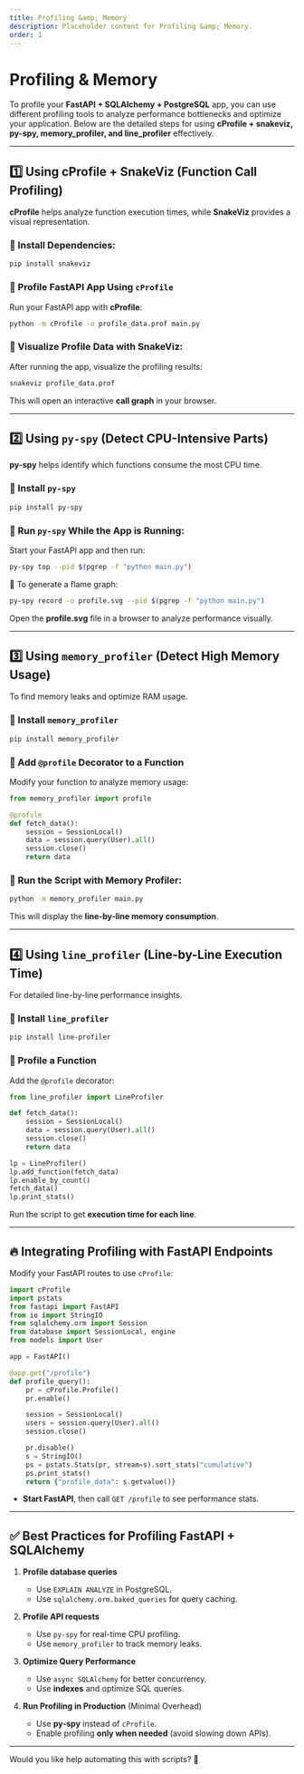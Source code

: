 ```yaml
---
title: Profiling &amp; Memory
description: Placeholder content for Profiling &amp; Memory.
order: 1
---
```


# Profiling &amp; Memory

To profile your **FastAPI + SQLAlchemy + PostgreSQL** app, you can use different profiling tools to analyze performance bottlenecks and optimize your application. Below are the detailed steps for using **cProfile + snakeviz, py-spy, memory_profiler, and line_profiler** effectively.

---

## 1️⃣ **Using cProfile + SnakeViz (Function Call Profiling)**
**cProfile** helps analyze function execution times, while **SnakeViz** provides a visual representation.

### 🔹 Install Dependencies:
```sh
pip install snakeviz
```

### 🔹 Profile FastAPI App Using `cProfile`
Run your FastAPI app with **cProfile**:
```sh
python -m cProfile -o profile_data.prof main.py
```

### 🔹 Visualize Profile Data with SnakeViz:
After running the app, visualize the profiling results:
```sh
snakeviz profile_data.prof
```
This will open an interactive **call graph** in your browser.

---

## 2️⃣ **Using `py-spy` (Detect CPU-Intensive Parts)**
**py-spy** helps identify which functions consume the most CPU time.

### 🔹 Install `py-spy`
```sh
pip install py-spy
```

### 🔹 Run `py-spy` While the App is Running:
Start your FastAPI app and then run:
```sh
py-spy top --pid $(pgrep -f "python main.py")
```
🔹 To generate a flame graph:
```sh
py-spy record -o profile.svg --pid $(pgrep -f "python main.py")
```
Open the **profile.svg** file in a browser to analyze performance visually.

---

## 3️⃣ **Using `memory_profiler` (Detect High Memory Usage)**
To find memory leaks and optimize RAM usage.

### 🔹 Install `memory_profiler`
```sh
pip install memory_profiler
```

### 🔹 Add `@profile` Decorator to a Function
Modify your function to analyze memory usage:
```python
from memory_profiler import profile

@profile
def fetch_data():
    session = SessionLocal()
    data = session.query(User).all()
    session.close()
    return data
```

### 🔹 Run the Script with Memory Profiler:
```sh
python -m memory_profiler main.py
```
This will display the **line-by-line memory consumption**.

---

## 4️⃣ **Using `line_profiler` (Line-by-Line Execution Time)**
For detailed line-by-line performance insights.

### 🔹 Install `line_profiler`
```sh
pip install line-profiler
```

### 🔹 Profile a Function
Add the `@profile` decorator:
```python
from line_profiler import LineProfiler

def fetch_data():
    session = SessionLocal()
    data = session.query(User).all()
    session.close()
    return data

lp = LineProfiler()
lp.add_function(fetch_data)
lp.enable_by_count()
fetch_data()
lp.print_stats()
```
Run the script to get **execution time for each line**.

---

## 🔥 **Integrating Profiling with FastAPI Endpoints**
Modify your FastAPI routes to use `cProfile`:
```python
import cProfile
import pstats
from fastapi import FastAPI
from io import StringIO
from sqlalchemy.orm import Session
from database import SessionLocal, engine
from models import User

app = FastAPI()

@app.get("/profile")
def profile_query():
    pr = cProfile.Profile()
    pr.enable()

    session = SessionLocal()
    users = session.query(User).all()
    session.close()

    pr.disable()
    s = StringIO()
    ps = pstats.Stats(pr, stream=s).sort_stats("cumulative")
    ps.print_stats()
    return {"profile_data": s.getvalue()}
```
- **Start FastAPI**, then call `GET /profile` to see performance stats.

---

## ✅ **Best Practices for Profiling FastAPI + SQLAlchemy**
1. **Profile database queries**  
   - Use `EXPLAIN ANALYZE` in PostgreSQL.
   - Use `sqlalchemy.orm.baked_queries` for query caching.

2. **Profile API requests**  
   - Use `py-spy` for real-time CPU profiling.
   - Use `memory_profiler` to track memory leaks.

3. **Optimize Query Performance**  
   - Use `async SQLAlchemy` for better concurrency.
   - Use **indexes** and optimize SQL queries.

4. **Run Profiling in Production** (Minimal Overhead)
   - Use **py-spy** instead of `cProfile`.
   - Enable profiling **only when needed** (avoid slowing down APIs).

---

Would you like help automating this with scripts? 🚀